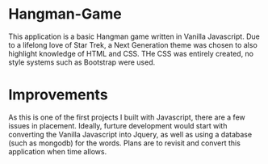 # Hangman-Game

This application is a basic Hangman game written in Vanilla Javascript.  Due to a lifelong love of Star Trek, a Next Generation theme was chosen to also highlight knowledge of HTML and CSS. THe CSS was entirely created, no style systems such as Bootstrap were used.

# Improvements
 As this is one of the first projects I built with Javascript, there are a few issues in placement. Ideally, furture development would start with converting the Vanilla Javascript into Jquery, as well as using a database (such as mongodb) for the words.  Plans are to revisit and convert this application when time allows.
